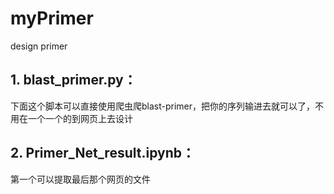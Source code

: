 # myPrimer
design primer

## 1. blast_primer.py：
下面这个脚本可以直接使用爬虫爬blast-primer，把你的序列输进去就可以了，不用在一个一个的到网页上去设计

## 2. Primer_Net_result.ipynb：
第一个可以提取最后那个网页的文件
